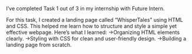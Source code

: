 I’ve completed Task 1 out of 3 in my internship with Future Intern.

For this task, I created a landing page called “WhisperTales” using HTML and CSS. This helped me learn how to structure and style a simple yet effective webpage.
Here’s what I learned:
->Organizing HTML elements clearly.
->Styling with CSS for clean and user-friendly design.
->Building a landing page from scratch.
